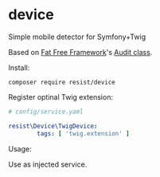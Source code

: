 # device

Simple mobile detector for Symfony+Twig

Based on [Fat Free Framework](https://fatfreeframework.com)'s [Audit class](https://github.com/bcosca/fatfree/blob/master/lib/audit.php).

Install:

`composer require resist/device`

Register optinal Twig extension:

```yaml
# config/service.yaml

resist\Device\TwigDevice:
        tags: [ 'twig.extension' ]
```        

Usage:

Use as injected service.
